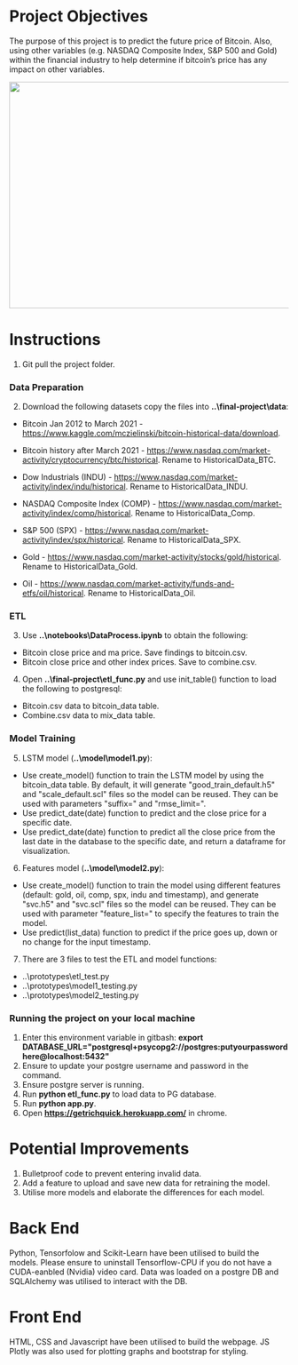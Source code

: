 # Project Objectives
The purpose of this project is to predict the future price of Bitcoin. Also, using other variables (e.g. NASDAQ Composite Index, S&P 500 and Gold) within the financial industry to help determine if bitcoin’s price has any impact on other variables. 


<p align="center">
  <img width="700" height="408" src="https://fortraders.info/wp-content/uploads/2021/02/shutterstock_658232353.jpg">
</p>

# Instructions

1. Git pull the project folder. 

### Data Preparation
2. Download the following datasets copy the files into **..\final-project\data**: 
    
- Bitcoin Jan 2012 to March 2021 - https://www.kaggle.com/mczielinski/bitcoin-historical-data/download.

- Bitcoin history after March 2021 - https://www.nasdaq.com/market-activity/cryptocurrency/btc/historical. Rename to HistoricalData_BTC. 

- Dow Industrials (INDU) - https://www.nasdaq.com/market-activity/index/indu/historical. Rename to HistoricalData_INDU.

- NASDAQ Composite Index (COMP) - https://www.nasdaq.com/market-activity/index/comp/historical. Rename to HistoricalData_Comp.

- S&P 500 (SPX) - https://www.nasdaq.com/market-activity/index/spx/historical. Rename to HistoricalData_SPX. 

- Gold - https://www.nasdaq.com/market-activity/stocks/gold/historical. Rename to HistoricalData_Gold. 

- Oil - https://www.nasdaq.com/market-activity/funds-and-etfs/oil/historical. Rename to HistoricalData_Oil.
   
   
### ETL
3. Use **..\notebooks\DataProcess.ipynb** to obtain the following:
- Bitcoin close price and ma price. Save findings to bitcoin.csv.
- Bitcoin close price and other index prices. Save to combine.csv.
   
4. Open **..\final-project\etl_func.py** and use init_table() function to load the following to postgresql:
- Bitcoin.csv data to bitcoin_data table.
- Combine.csv data to mix_data table.


### Model Training 
5. LSTM model (**..\model\model1.py**):
- Use create_model() function to train the LSTM model by using the bitcoin_data table. By default, it will generate "good_train_default.h5" and "scale_default.scl"             files so the model can be reused. They can be used with parameters "suffix=<str>" and "rmse_limit=<int>".
- Use predict_date(date) function to predict and the close price for a specific date.
- Use predict_date(date) function to predict all the close price from the last date in the database to the specific date, and return a dataframe for visualization.

 6. Features model (**..\model\model2.py**):
- Use create_model() function to train the model using different features (default: gold, oil, comp, spx, indu and timestamp), and generate "svc.h5" and "svc.scl"             files so the model can be reused. They can be used with parameter "feature_list=<list>" to specify the features to train the model.
- Use predict(list_data) function to predict if the price goes up, down or no change for the input timestamp.

    
7. There are 3 files to test the ETL and model functions:
  - ..\prototypes\etl_test.py
  - ..\prototypes\model1_testing.py
  - ..\prototypes\model2_testing.py
  

### Running the project on your local machine

1. Enter this environment variable in gitbash: 
**export DATABASE_URL="postgresql+psycopg2://postgres:putyourpasswordhere@localhost:5432"**
2. Ensure to update your postgre username and password in the command.
3. Ensure postgre server is running.
4. Run **python etl_func.py** to load data to PG database.
5. Run **python app.py**.
6. Open **https://getrichquick.herokuapp.com/** in chrome.


# Potential Improvements
1. Bulletproof code to prevent entering invalid data.
2. Add a feature to upload and save new data for retraining the model.
3. Utilise more models and elaborate the differences for each model.


# Back End
Python, Tensorfolow and Scikit-Learn have been utilised to build the models. Please ensure to uninstall Tensorflow-CPU if you do not have a CUDA-eanbled (Nvidia) video card.
Data was loaded on a postgre DB and SQLAlchemy was utilised to interact with the DB.
 

# Front End
HTML, CSS and Javascript have been utilised to build the webpage. JS Plotly was also used for plotting graphs and bootstrap for styling. 
